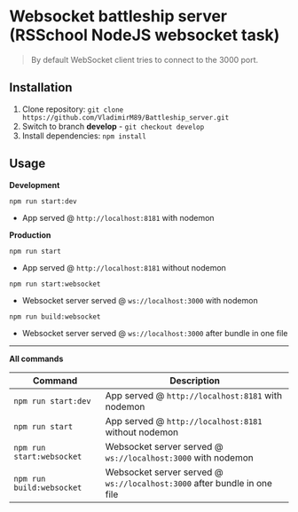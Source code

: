 # Websocket battleship server (RSSchool NodeJS websocket task)
> By default WebSocket client tries to connect to the 3000 port.

## Installation
  1. Clone repository: `git clone https://github.com/VladimirM89/Battleship_server.git`
  2. Switch to branch **develop** - `git checkout develop`
  3. Install dependencies: `npm install`

## Usage
**Development**

`npm run start:dev`

* App served @ `http://localhost:8181` with nodemon

**Production**

`npm run start`

* App served @ `http://localhost:8181` without nodemon

`npm run start:websocket`

* Websocket server served @ `ws://localhost:3000` with nodemon

`npm run build:websocket`

* Websocket server served @ `ws://localhost:3000` after bundle in one file

---

**All commands**

Command | Description
--- | ---
`npm run start:dev` | App served @ `http://localhost:8181` with nodemon
`npm run start` | App served @ `http://localhost:8181` without nodemon
`npm run start:websocket` | Websocket server served @ `ws://localhost:3000` with nodemon
`npm run build:websocket` | Websocket server served @ `ws://localhost:3000` after bundle in one file

